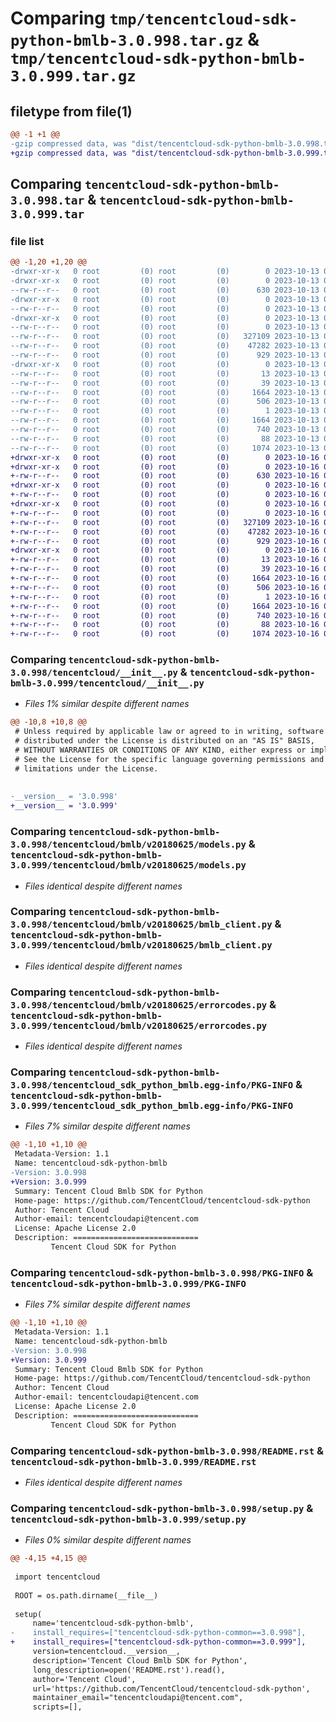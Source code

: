 # Comparing `tmp/tencentcloud-sdk-python-bmlb-3.0.998.tar.gz` & `tmp/tencentcloud-sdk-python-bmlb-3.0.999.tar.gz`

## filetype from file(1)

```diff
@@ -1 +1 @@
-gzip compressed data, was "dist/tencentcloud-sdk-python-bmlb-3.0.998.tar", last modified: Fri Oct 13 00:21:43 2023, max compression
+gzip compressed data, was "dist/tencentcloud-sdk-python-bmlb-3.0.999.tar", last modified: Mon Oct 16 00:20:58 2023, max compression
```

## Comparing `tencentcloud-sdk-python-bmlb-3.0.998.tar` & `tencentcloud-sdk-python-bmlb-3.0.999.tar`

### file list

```diff
@@ -1,20 +1,20 @@
-drwxr-xr-x   0 root         (0) root         (0)        0 2023-10-13 00:21:43.000000 tencentcloud-sdk-python-bmlb-3.0.998/
-drwxr-xr-x   0 root         (0) root         (0)        0 2023-10-13 00:21:43.000000 tencentcloud-sdk-python-bmlb-3.0.998/tencentcloud/
--rw-r--r--   0 root         (0) root         (0)      630 2023-10-13 00:21:43.000000 tencentcloud-sdk-python-bmlb-3.0.998/tencentcloud/__init__.py
-drwxr-xr-x   0 root         (0) root         (0)        0 2023-10-13 00:21:43.000000 tencentcloud-sdk-python-bmlb-3.0.998/tencentcloud/bmlb/
--rw-r--r--   0 root         (0) root         (0)        0 2023-10-13 00:21:43.000000 tencentcloud-sdk-python-bmlb-3.0.998/tencentcloud/bmlb/__init__.py
-drwxr-xr-x   0 root         (0) root         (0)        0 2023-10-13 00:21:43.000000 tencentcloud-sdk-python-bmlb-3.0.998/tencentcloud/bmlb/v20180625/
--rw-r--r--   0 root         (0) root         (0)        0 2023-10-13 00:21:43.000000 tencentcloud-sdk-python-bmlb-3.0.998/tencentcloud/bmlb/v20180625/__init__.py
--rw-r--r--   0 root         (0) root         (0)   327109 2023-10-13 00:21:43.000000 tencentcloud-sdk-python-bmlb-3.0.998/tencentcloud/bmlb/v20180625/models.py
--rw-r--r--   0 root         (0) root         (0)    47282 2023-10-13 00:21:43.000000 tencentcloud-sdk-python-bmlb-3.0.998/tencentcloud/bmlb/v20180625/bmlb_client.py
--rw-r--r--   0 root         (0) root         (0)      929 2023-10-13 00:21:43.000000 tencentcloud-sdk-python-bmlb-3.0.998/tencentcloud/bmlb/v20180625/errorcodes.py
-drwxr-xr-x   0 root         (0) root         (0)        0 2023-10-13 00:21:43.000000 tencentcloud-sdk-python-bmlb-3.0.998/tencentcloud_sdk_python_bmlb.egg-info/
--rw-r--r--   0 root         (0) root         (0)       13 2023-10-13 00:21:43.000000 tencentcloud-sdk-python-bmlb-3.0.998/tencentcloud_sdk_python_bmlb.egg-info/top_level.txt
--rw-r--r--   0 root         (0) root         (0)       39 2023-10-13 00:21:43.000000 tencentcloud-sdk-python-bmlb-3.0.998/tencentcloud_sdk_python_bmlb.egg-info/requires.txt
--rw-r--r--   0 root         (0) root         (0)     1664 2023-10-13 00:21:43.000000 tencentcloud-sdk-python-bmlb-3.0.998/tencentcloud_sdk_python_bmlb.egg-info/PKG-INFO
--rw-r--r--   0 root         (0) root         (0)      506 2023-10-13 00:21:43.000000 tencentcloud-sdk-python-bmlb-3.0.998/tencentcloud_sdk_python_bmlb.egg-info/SOURCES.txt
--rw-r--r--   0 root         (0) root         (0)        1 2023-10-13 00:21:43.000000 tencentcloud-sdk-python-bmlb-3.0.998/tencentcloud_sdk_python_bmlb.egg-info/dependency_links.txt
--rw-r--r--   0 root         (0) root         (0)     1664 2023-10-13 00:21:43.000000 tencentcloud-sdk-python-bmlb-3.0.998/PKG-INFO
--rw-r--r--   0 root         (0) root         (0)      740 2023-10-13 00:21:43.000000 tencentcloud-sdk-python-bmlb-3.0.998/README.rst
--rw-r--r--   0 root         (0) root         (0)       88 2023-10-13 00:21:43.000000 tencentcloud-sdk-python-bmlb-3.0.998/setup.cfg
--rw-r--r--   0 root         (0) root         (0)     1074 2023-10-13 00:21:43.000000 tencentcloud-sdk-python-bmlb-3.0.998/setup.py
+drwxr-xr-x   0 root         (0) root         (0)        0 2023-10-16 00:20:58.000000 tencentcloud-sdk-python-bmlb-3.0.999/
+drwxr-xr-x   0 root         (0) root         (0)        0 2023-10-16 00:20:58.000000 tencentcloud-sdk-python-bmlb-3.0.999/tencentcloud/
+-rw-r--r--   0 root         (0) root         (0)      630 2023-10-16 00:20:57.000000 tencentcloud-sdk-python-bmlb-3.0.999/tencentcloud/__init__.py
+drwxr-xr-x   0 root         (0) root         (0)        0 2023-10-16 00:20:58.000000 tencentcloud-sdk-python-bmlb-3.0.999/tencentcloud/bmlb/
+-rw-r--r--   0 root         (0) root         (0)        0 2023-10-16 00:20:57.000000 tencentcloud-sdk-python-bmlb-3.0.999/tencentcloud/bmlb/__init__.py
+drwxr-xr-x   0 root         (0) root         (0)        0 2023-10-16 00:20:58.000000 tencentcloud-sdk-python-bmlb-3.0.999/tencentcloud/bmlb/v20180625/
+-rw-r--r--   0 root         (0) root         (0)        0 2023-10-16 00:20:57.000000 tencentcloud-sdk-python-bmlb-3.0.999/tencentcloud/bmlb/v20180625/__init__.py
+-rw-r--r--   0 root         (0) root         (0)   327109 2023-10-16 00:20:57.000000 tencentcloud-sdk-python-bmlb-3.0.999/tencentcloud/bmlb/v20180625/models.py
+-rw-r--r--   0 root         (0) root         (0)    47282 2023-10-16 00:20:57.000000 tencentcloud-sdk-python-bmlb-3.0.999/tencentcloud/bmlb/v20180625/bmlb_client.py
+-rw-r--r--   0 root         (0) root         (0)      929 2023-10-16 00:20:57.000000 tencentcloud-sdk-python-bmlb-3.0.999/tencentcloud/bmlb/v20180625/errorcodes.py
+drwxr-xr-x   0 root         (0) root         (0)        0 2023-10-16 00:20:58.000000 tencentcloud-sdk-python-bmlb-3.0.999/tencentcloud_sdk_python_bmlb.egg-info/
+-rw-r--r--   0 root         (0) root         (0)       13 2023-10-16 00:20:57.000000 tencentcloud-sdk-python-bmlb-3.0.999/tencentcloud_sdk_python_bmlb.egg-info/top_level.txt
+-rw-r--r--   0 root         (0) root         (0)       39 2023-10-16 00:20:57.000000 tencentcloud-sdk-python-bmlb-3.0.999/tencentcloud_sdk_python_bmlb.egg-info/requires.txt
+-rw-r--r--   0 root         (0) root         (0)     1664 2023-10-16 00:20:57.000000 tencentcloud-sdk-python-bmlb-3.0.999/tencentcloud_sdk_python_bmlb.egg-info/PKG-INFO
+-rw-r--r--   0 root         (0) root         (0)      506 2023-10-16 00:20:57.000000 tencentcloud-sdk-python-bmlb-3.0.999/tencentcloud_sdk_python_bmlb.egg-info/SOURCES.txt
+-rw-r--r--   0 root         (0) root         (0)        1 2023-10-16 00:20:57.000000 tencentcloud-sdk-python-bmlb-3.0.999/tencentcloud_sdk_python_bmlb.egg-info/dependency_links.txt
+-rw-r--r--   0 root         (0) root         (0)     1664 2023-10-16 00:20:58.000000 tencentcloud-sdk-python-bmlb-3.0.999/PKG-INFO
+-rw-r--r--   0 root         (0) root         (0)      740 2023-10-16 00:20:57.000000 tencentcloud-sdk-python-bmlb-3.0.999/README.rst
+-rw-r--r--   0 root         (0) root         (0)       88 2023-10-16 00:20:58.000000 tencentcloud-sdk-python-bmlb-3.0.999/setup.cfg
+-rw-r--r--   0 root         (0) root         (0)     1074 2023-10-16 00:20:57.000000 tencentcloud-sdk-python-bmlb-3.0.999/setup.py
```

### Comparing `tencentcloud-sdk-python-bmlb-3.0.998/tencentcloud/__init__.py` & `tencentcloud-sdk-python-bmlb-3.0.999/tencentcloud/__init__.py`

 * *Files 1% similar despite different names*

```diff
@@ -10,8 +10,8 @@
 # Unless required by applicable law or agreed to in writing, software
 # distributed under the License is distributed on an "AS IS" BASIS,
 # WITHOUT WARRANTIES OR CONDITIONS OF ANY KIND, either express or implied.
 # See the License for the specific language governing permissions and
 # limitations under the License.
 
 
-__version__ = '3.0.998'
+__version__ = '3.0.999'
```

### Comparing `tencentcloud-sdk-python-bmlb-3.0.998/tencentcloud/bmlb/v20180625/models.py` & `tencentcloud-sdk-python-bmlb-3.0.999/tencentcloud/bmlb/v20180625/models.py`

 * *Files identical despite different names*

### Comparing `tencentcloud-sdk-python-bmlb-3.0.998/tencentcloud/bmlb/v20180625/bmlb_client.py` & `tencentcloud-sdk-python-bmlb-3.0.999/tencentcloud/bmlb/v20180625/bmlb_client.py`

 * *Files identical despite different names*

### Comparing `tencentcloud-sdk-python-bmlb-3.0.998/tencentcloud/bmlb/v20180625/errorcodes.py` & `tencentcloud-sdk-python-bmlb-3.0.999/tencentcloud/bmlb/v20180625/errorcodes.py`

 * *Files identical despite different names*

### Comparing `tencentcloud-sdk-python-bmlb-3.0.998/tencentcloud_sdk_python_bmlb.egg-info/PKG-INFO` & `tencentcloud-sdk-python-bmlb-3.0.999/tencentcloud_sdk_python_bmlb.egg-info/PKG-INFO`

 * *Files 7% similar despite different names*

```diff
@@ -1,10 +1,10 @@
 Metadata-Version: 1.1
 Name: tencentcloud-sdk-python-bmlb
-Version: 3.0.998
+Version: 3.0.999
 Summary: Tencent Cloud Bmlb SDK for Python
 Home-page: https://github.com/TencentCloud/tencentcloud-sdk-python
 Author: Tencent Cloud
 Author-email: tencentcloudapi@tencent.com
 License: Apache License 2.0
 Description: ============================
         Tencent Cloud SDK for Python
```

### Comparing `tencentcloud-sdk-python-bmlb-3.0.998/PKG-INFO` & `tencentcloud-sdk-python-bmlb-3.0.999/PKG-INFO`

 * *Files 7% similar despite different names*

```diff
@@ -1,10 +1,10 @@
 Metadata-Version: 1.1
 Name: tencentcloud-sdk-python-bmlb
-Version: 3.0.998
+Version: 3.0.999
 Summary: Tencent Cloud Bmlb SDK for Python
 Home-page: https://github.com/TencentCloud/tencentcloud-sdk-python
 Author: Tencent Cloud
 Author-email: tencentcloudapi@tencent.com
 License: Apache License 2.0
 Description: ============================
         Tencent Cloud SDK for Python
```

### Comparing `tencentcloud-sdk-python-bmlb-3.0.998/README.rst` & `tencentcloud-sdk-python-bmlb-3.0.999/README.rst`

 * *Files identical despite different names*

### Comparing `tencentcloud-sdk-python-bmlb-3.0.998/setup.py` & `tencentcloud-sdk-python-bmlb-3.0.999/setup.py`

 * *Files 0% similar despite different names*

```diff
@@ -4,15 +4,15 @@
 
 import tencentcloud
 
 ROOT = os.path.dirname(__file__)
 
 setup(
     name='tencentcloud-sdk-python-bmlb',
-    install_requires=["tencentcloud-sdk-python-common==3.0.998"],
+    install_requires=["tencentcloud-sdk-python-common==3.0.999"],
     version=tencentcloud.__version__,
     description='Tencent Cloud Bmlb SDK for Python',
     long_description=open('README.rst').read(),
     author='Tencent Cloud',
     url='https://github.com/TencentCloud/tencentcloud-sdk-python',
     maintainer_email="tencentcloudapi@tencent.com",
     scripts=[],
```

